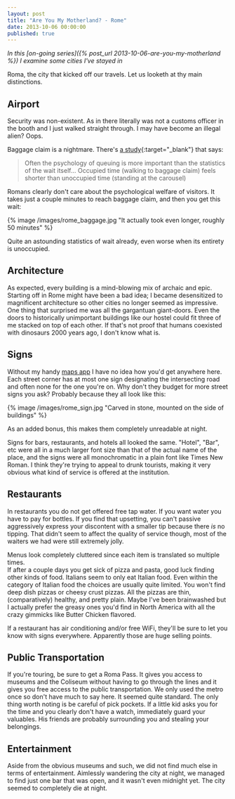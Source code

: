 ```yaml
---
layout: post
title: "Are You My Motherland? - Rome"
date: 2013-10-06 00:00:00
published: true
---
```


_In this [on-going series]({% post_url 2013-10-06-are-you-my-motherland %}) I 
examine some cities I've stayed in_

Roma, the city that kicked off our travels. Let us looketh at thy main 
distinctions.

## Airport ##

Security was non-existent. As in there literally was not a customs officer in 
the booth and I just walked straight through. I may have become an illegal 
alien? Oops.

Baggage claim is a nightmare. There's [a 
study](http://www.nytimes.com/2012/08/19/opinion/sunday/why-waiting-in-line-is-torture.html?pagewanted=all){:target="_blank"} 
that says:

> Often the psychology of queuing is more important than the statistics of the wait itself... Occupied time (walking to baggage claim) feels shorter than unoccupied time (standing at the carousel)

Romans clearly don't care about the psychological welfare of visitors. It takes 
just a couple minutes to reach baggage claim, and then you get this wait:

{% image /images/rome_baggage.jpg "It actually took even longer, roughly 50 minutes" %}

Quite an astounding statistics of wait already, even worse when its entirety is 
unoccupied.

## Architecture ##

As expected, every building is a mind-blowing mix of archaic and epic. Starting 
off in Rome might have been a bad idea; I became desensitized to magnificent 
architecture so other cities no longer seemed as impressive. One thing that 
surprised me was all the gargantuan giant-doors. Even the doors to historically 
unimportant buildings like our hostel could fit three of me stacked on top of 
each other. If that's not proof that humans coexisted with dinosaurs 2000 years 
ago, I don't know what is.


## Signs ##

Without my handy [maps app](http://mapswith.me/en/home) I have no idea how you'd 
get anywhere here. Each street corner has at most one sign designating the 
intersecting road and often none for the one you're on. Why don't they budget 
for more street signs you ask? Probably because they all look like this:

{% image /images/rome_sign.jpg "Carved in stone, mounted on the side of buildings" %}

As an added bonus, this makes them completely unreadable at night.

Signs for bars, restaurants, and hotels all looked the same. "Hotel", "Bar", etc 
were all in a much larger font size than that of the actual name of the place, 
and the signs were all monochromatic in a plain font like Times New Roman. I 
think they're trying to appeal to drunk tourists, making it very obvious what 
kind of service is offered at the institution.


## Restaurants ##

In restaurants you do not get offered free tap water. If you want water you have 
to pay for bottles. If you find that upsetting, you can't passive aggressively 
express your discontent with a smaller tip because there _is_ no tipping. That 
didn't seem to affect the quality of service though, most of the waiters we had 
were still extremely jolly.

Menus look completely cluttered since each item is translated so multiple times.  
If after a couple days you get sick of pizza and pasta, good luck finding other 
kinds of food. Italians seem to only eat Italian food. Even within the category 
of Italian food the choices are usually quite limited. You won't find deep dish 
pizzas or cheesy crust pizzas. All the pizzas are thin, (comparatively) healthy, 
and pretty plain. Maybe I've been brainwashed but I actually prefer the greasy 
ones you'd find in North America with all the crazy gimmicks like Butter Chicken 
flavored.

If a restaurant has air conditioning and/or free WiFi, they'll be sure to let 
you know with signs everywhere. Apparently those are huge selling points.


## Public Transportation ##

If you're touring, be sure to get a Roma Pass. It gives you access to museums 
and the Coliseum without having to go through the lines and it gives you free 
access to the public transportation. We only used the metro once so don't have 
much to say here. It seemed quite standard. The only thing worth noting is be 
careful of pick pockets. If a little kid asks you for the time and you clearly 
don't have a watch, immediately guard your valuables. His friends are probably 
surrounding you and stealing your belongings.


## Entertainment ##

Aside from the obvious museums and such, we did not find much else in terms of 
entertainment. Aimlessly wandering the city at night, we managed to find just 
one bar that was open, and it wasn't even midnight yet. The city seemed to 
completely die at night.

